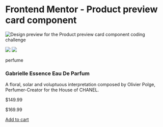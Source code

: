 # Frontend Mentor - Product preview card component

![Design preview for the Product preview card component coding challenge](./design/desktop-preview.jpg)

<!DOCTYPE html>
<html lang="en">
<head>
  <meta charset="UTF-8">
  <meta name="viewport" content="width=device-width, initial-scale=1.0"> <!-- displays site properly based on user's device -->

  <link rel="preconnect" href="https://fonts.googleapis.com"> 
  <link rel="preconnect" href="https://fonts.gstatic.com" crossorigin> 
  <link href="https://fonts.googleapis.com/css2?family=Fraunces:wght@700&family=Montserrat:wght@500;700&display=swap" rel="stylesheet">
  
  <link rel="stylesheet" href="styles.css">
  <title>Product preview card component</title>

  <!-- Feel free to remove these styles or customise in your own stylesheet 👍 -->
  <style>
    .attribution { font-size: 11px; text-align: center; }
    .attribution a { color: hsl(228, 45%, 44%); }
  </style>
</head>

<body>

  <main class='panel'>
    <img class="mobile" src="/images/image-product-mobile.jpg">
    <img class="desktop" src="/images/image-product-desktop.jpg">
    <section class="content-container flow">
      <section class="text-content flow">
        <p class="product-type">perfume</p>
        <h1 class="product-title">Gabrielle Essence Eau De Parfum</h1>
        <p class="product-description">
          A floral, solar and voluptuous interpretation composed by Olivier Polge, 
  Perfumer-Creator for the House of CHANEL.
        </p>
      </section>
      <div class="price-ctr">
        <div class="product-price">$149.99</div>
        <p class="product-sale-price">$169.99</p>
      </div>
      <a class="btn btn-primary" href="#">Add to cart</a>      
    </section>
  </main>

  <!-- Preview

  Gabrielle Essence Eau De Parfum

  A floral, solar and voluptuous interpretation composed by Olivier Polge, 
  Perfumer-Creator for the House of CHANEL.

  $149.99
  $169.99

  Add to Cart
  
  <div class="attribution">
    Challenge by <a href="https://www.frontendmentor.io?ref=challenge" target="_blank">Frontend Mentor</a>. 
    Coded by <a href="#">Your Name Here</a>.
  </div> -->
</body>
</html>
